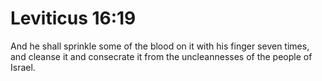 # Leviticus 16:19

And he shall sprinkle some of the blood on it with his finger seven times, and cleanse it and consecrate it from the uncleannesses of the people of Israel.
